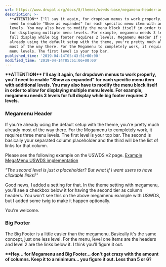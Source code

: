 ```yaml
---
url: https://www.drupal.org/docs/8/themes/uswds-base/megamenu-header-and-big-footer
description: >-
  **ATTENTION** I'll say it again, for dropdown menus to work properly, you'll
  need to enable "Show as expanded" for each specific menu item with additional
  levels. You may also have to modify the menu block itself in order to allow
  for displaying multiple menu levels. For example, megamenu needs 3 levels for
  full display while big footer requires 2 levels. Megamenu Header If you're
  already using the default setup with the theme, you're pretty much already
  most of the way there. For the Megamenu to completely work, it requires three
  menu levels. The first level is your top bar.
published_time: '2019-04-14T05:43:51+00:00'
modified_time: '2019-04-14T05:51:06+00:00'
---
```

**\*\*ATTENTION\*\* I'll say it again, for dropdown menus to work properly, you'll need to enable "Show as expanded" for each specific menu item with additional levels. You may also have to modify the menu block itself in order to allow for displaying multiple menu levels. For example, megamenu needs 3 levels for full display while big footer requires 2 levels.**

### Megamenu Header

If you're already using the default setup with the theme, you're pretty much already most of the way there. For the Megamenu to completely work, it requires three menu levels. The first level is your top bar. The second is basically your separated column placeholder and the third will be the list of links for that column.

Please see the following example on the USWDS v2 page. [Example MegaMenu USWDS implementation](https://federalist-proxy.app.cloud.gov/preview/uswds/uswds/release-2.0/components/preview/header--basic-mega.html)

_"The second level is just a placeholder? But what if I want users to have clickable links?"_

Good news, I added a setting for that. In the theme setting with megamenu, you'll see a checkbox below it for having the second tier as column headers. You won't see this on the above megamenu example with USWDS, but I added some twig to make it happen optionally. 

You're welcome.

### Big Footer

The Big Footer is a little easier than the megamenu. Basically it's the same concept, just one less level. For the menu, level one items are the headers and level 2 are the links below it. I think you'll figure it out.

**\*\*Hey... for Megamenu and Big Footer... don't get crazy with the amount of columns. Keep it to a minimum... you figure it out. Less than 5 or 6?** 